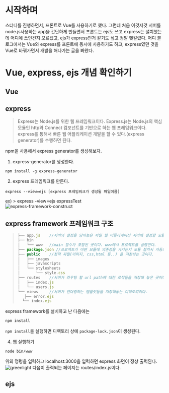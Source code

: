 # 시작하며
스터디를 진행하면서, 프론트로 Vue를 사용하기로 했다. 그런데 처음 이것저것 서버를 node.js사용하는 app을 간단하게 만들면서 프론트는 ejs도 쓰고 express는 설치했는데 어디에 쓰인건지 모르겠고, 
ejs가 express인거 같기도 싶고 정말 헷갈렸다. 어디 블로그에서는 Vue와 express를 프론트에 동시에 사용하기도 하고, express였던 것을 Vue로 바꿔가면서 개발을 해나가는 글을 봐왔다.

# Vue, express, ejs 개념 확인하기
## Vue

## express
> Express는 Node.js를 위한 웹 프레임워크이다. 
> Express.js는 Node.js의 핵심 모듈인 http와 Connect 컴포넌트를 기반으로 하는 웹 프레임워크이다.
> express를 통해서 빠른 웹 어플리케이션 개발을 할 수 있다.(express generator)를 수행하면 된다.

npm을 사용해서 express generator를 생성해보자. 
1. express-generator를 생성한다.
```
npm install -g express-generator
```
2. express 프레임워크를 만든다.
```
express --view=ejs [express 프레임워크가 생성될 파일이름]
```
ex) > express -view=ejs expressTest <br>
![express-framework-construct](https://user-images.githubusercontent.com/42515875/62298242-9d206a80-b4ad-11e9-8abc-64b3423a0d93.png)
## express framework 프레임워크 구조

> 
> ```javascript
>├── app.js    //서버의 설정을 담아놓은 파일 웹 어플리케이션 서버에 설정할 모듈을 포함시키는 곳.
>├── bin
>│   └── www   //main 함수가 포함된 곳이다. www에서 프로젝트를 실행한다.
>├── package.json //프로젝트가 어떤 모듈에 의존성을 가지는지 모듈 설치시 자동으로 입력된다.
>├── public    //정적 파일(이미지, css,html 등..) 을 저장하는 곳이다.
>│   ├── images
>│   ├── javascripts
>│   └── stylesheets
>│       └── style.css
>├── routes    //서버가 라우팅 할 url path에 대한 로직들을 저장해 놓은 곳이다.
>│   ├── index.js
>│   └── users.js
>└── views     //서버가 렌더링하는 템플릿들을 저장해놓는 디렉토리이다.
>    ├── error.ejs
>   └── index.ejs
> ```

express framework를 설치하고 난 다음에는 
```javascript
npm install   
```
 ```npm install```을 실행하면 디렉토리 상에 ```package-lock.json```이 생성된다.
 
 4. 웹 실행하기
 ```
 node bin/www
 ```
 위의 명령을 입력하고 localhost:3000을 입력하면 express 화면이 정상 출력된다.
 ![greenlight](https://t1.daumcdn.net/cfile/tistory/9923E9355A94DB4313)
 다음이 출력되는 페이지는 routes/index.js이다.

## ejs
